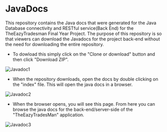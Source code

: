 # JavaDocs
This repository contains the Java docs that were generated for the Java Database connectivity and RESTful service(Back End) for the TheEazyTradesman Final Year Project. The purpose of this repository is so that viewers can download the Javadocs for the project back-end without the need for downloading the entire repository. 

* To dowload this simply click on the "Clone or download" button and then click "Download ZIP".

![Javadoc1](https://user-images.githubusercontent.com/22517451/56770246-597ddc80-67ab-11e9-8274-d0248bee44de.PNG)

* When the repository downloads, open the docs by double clicking on the "index" file. This will open the java docs in a browser.

![Javadoc2](https://user-images.githubusercontent.com/22517451/56770249-5aaf0980-67ab-11e9-84f5-2395ec4c4ac5.PNG)

* When the browser opens, you will see this page. From here you can browse the java docs for the back-end/server-side of the "TheEazyTradesMan" application. 

![Javadoc3](https://user-images.githubusercontent.com/22517451/56770478-fe001e80-67ab-11e9-9752-8e46448d4437.PNG)

